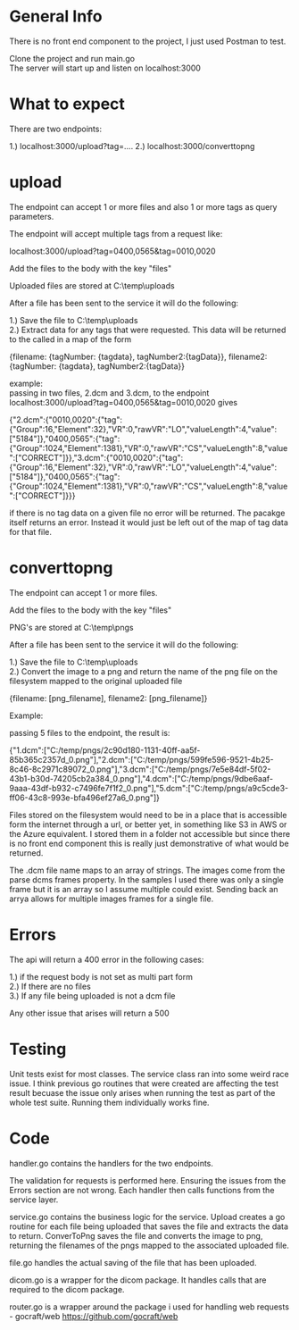 # General Info

There is no front end component to the project, I just used Postman to test.

Clone the project and run main.go <br>
The server will start up and listen on localhost:3000

# What to expect

There are two endpoints:

1.) localhost:3000/upload?tag=<tagNumber>....
2.) localhost:3000/converttopng

# upload

The endpoint can accept 1 or more files and also 1 or more tags as query parameters.

The endpoint will accept multiple tags from a request like: 

localhost:3000/upload?tag=0400,0565&tag=0010,0020

Add the files to the body with the key "files"

Uploaded files are stored at C:\temp\uploads 

After a file has been sent to the service it will do the following:

1.) Save the file to C:\temp\uploads <br>
2.) Extract data for any tags that were requested. This data will be returned to the called in a map of the form

{filename: {tagNumber: {tagdata}, tagNumber2:{tagData}}, filename2: {tagNumber: {tagdata}, tagNumber2:{tagData}}

example: <br>
passing in two files, 2.dcm and 3.dcm, to the endpoint localhost:3000/upload?tag=0400,0565&tag=0010,0020 gives

{"2.dcm":{"0010,0020":{"tag":{"Group":16,"Element":32},"VR":0,"rawVR":"LO","valueLength":4,"value":["5184"]},"0400,0565":{"tag":{"Group":1024,"Element":1381},"VR":0,"rawVR":"CS","valueLength":8,"value":["CORRECT"]}},"3.dcm":{"0010,0020":{"tag":{"Group":16,"Element":32},"VR":0,"rawVR":"LO","valueLength":4,"value":["5184"]},"0400,0565":{"tag":{"Group":1024,"Element":1381},"VR":0,"rawVR":"CS","valueLength":8,"value":["CORRECT"]}}}

if there is no tag data on a given file no error will be returned. The pacakge itself returns an error. Instead it would just be left out of the map of tag data for that file.

# converttopng

The endpoint can accept 1 or more files.

Add the files to the body with the key "files"

PNG's are stored at C:\temp\pngs

After a file has been sent to the service it will do the following:

1.) Save the file to C:\temp\uploads <br>
2.) Convert the image to a png and return the name of the png file on the filesystem mapped to the original uploaded file

{filename: [png_filename], filename2: [png_filename]}

Example: 

passing 5 files to the endpoint, the result is:

{"1.dcm":["C:/temp/pngs/2c90d180-1131-40ff-aa5f-85b365c2357d_0.png"],"2.dcm":["C:/temp/pngs/599fe596-9521-4b25-8c46-8c2971c89072_0.png"],"3.dcm":["C:/temp/pngs/7e5e84df-5f02-43b1-b30d-74205cb2a384_0.png"],"4.dcm":["C:/temp/pngs/9dbe6aaf-9aaa-43df-b932-c7496fe7f1f2_0.png"],"5.dcm":["C:/temp/pngs/a9c5cde3-ff06-43c8-993e-bfa496ef27a6_0.png"]}

Files stored on the filesystem would need to be in a place that is accessible form the internet through a url, or better yet, in something like S3 in AWS or the Azure equivalent. I stored them in a folder not accessible but since there is no front end component this is really just demonstrative of what would be returned.

The .dcm file name maps to an array of strings. The images come from the parse dcms frames property. In the samples I used there was only a single frame but it is an array so I assume multiple could exist. Sending back an arrya allows for multiple images frames for a single file.

# Errors

The api will return a 400 error in the following cases:

1.) if the request body is not set as multi part form <br>
2.) If there are no files <br>
3.) If any file being uploaded is not a dcm file <br>

Any other issue that arises will return a 500

# Testing

Unit tests exist for most classes. The service class ran into some weird race issue. I think previous go routines that were created are affecting the test result becuase the issue only arises when running the test as part of the whole test suite. Running them individually works fine. 

# Code 

handler.go contains the handlers for the two endpoints. 

The validation for requests is performed here. Ensuring the issues from the Errors section are not wrong. Each handler then calls functions from the service layer.

service.go contains the business logic for the service. Upload creates a go routine for each file being uploaded that saves the file and extracts the data to return. ConverToPng saves the file and converts the image to png, returning the filenames of the pngs mapped to the associated uploaded file.

file.go handles the actual saving of the file that has been uploaded.

dicom.go is a wrapper for the dicom package. It handles calls that are required to the dicom package.

router.go is a wrapper around the package i used for handling web requests - gocraft/web https://github.com/gocraft/web
